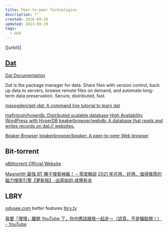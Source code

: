 ```yaml
---
title: Peer-to-peer Technologies
description: ""
created: 2016-09-20
updated: 2023-09-29
tags:
  - web
---
```


[[urbit]]

## [Dat](https://datproject.org/)

[Dat Documentation](https://docs.datproject.org/)

Dat is the package manager for data. Share files with version control, back up data to servers, browse remote files on demand, and automate long-term data preservation. Secure, distributed, fast.

[maxogden/get-dat: A command line tutorial to learn dat](https://github.com/maxogden/get-dat)

[mafintosh/hyperdb: Distributed scalable database](https://github.com/mafintosh/hyperdb)
[High Availability WordPress with HyperDB](https://www.sitepoint.com/high-availability-wordpress-with-hyperdb/)
[beakerbrowser/webdb: A database that reads and writes records on dat:// websites.](https://github.com/beakerbrowser/webdb)

[Beaker Browser](https://beakerbrowser.com/)
[beakerbrowser/beaker: A peer-to-peer Web browser](https://github.com/beakerbrowser/beaker)

## Bit-torrent

[qBittorrent Official Website](https://www.qbittorrent.org/)

[MagnetW-最強 BT 種子搜索神器！ – 零度解說](https://www.freedidi.com/1825.html)
[2021 年可用、好用、值得推荐的磁力搜索引擎【更新版】-出家如初,成佛有余](https://www.yeeach.com/post/1367)

## LBRY

[odysee.com](https://odysee.com/) better features
[lbry.tv](https://lbry.tv/)

[我要「慢慢」離開 YouTube 了，你也應該跟我一起走～（認真，不是騙點閱！） - YouTube](https://www.youtube.com/watch?v=62zoHP6p1Lc&t=0s)
